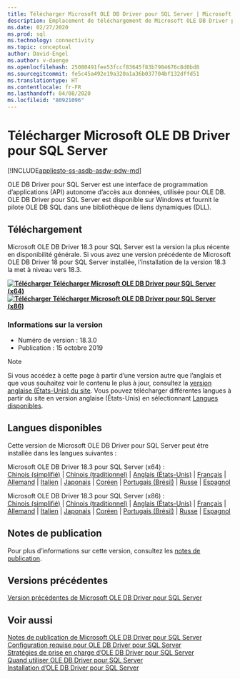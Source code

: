 ```yaml
---
title: Télécharger Microsoft OLE DB Driver pour SQL Server | Microsoft Docs
description: Emplacement de téléchargement de Microsoft OLE DB Driver pour SQL Server
ms.date: 02/27/2020
ms.prod: sql
ms.technology: connectivity
ms.topic: conceptual
author: David-Engel
ms.author: v-daenge
ms.openlocfilehash: 25080491fee53fccf83645f83b7984676c8d0bd8
ms.sourcegitcommit: fe5c45a492e19a320a1a36b037704bf132dffd51
ms.translationtype: HT
ms.contentlocale: fr-FR
ms.lasthandoff: 04/08/2020
ms.locfileid: "80921096"
---
```

# <a name="download-microsoft-ole-db-driver-for-sql-server"></a>Télécharger Microsoft OLE DB Driver pour SQL Server

[!INCLUDE[appliesto-ss-asdb-asdw-pdw-md](../../includes/appliesto-ss-asdb-asdw-pdw-md.md)]

OLE DB Driver pour SQL Server est une interface de programmation d’applications (API) autonome d’accès aux données, utilisée pour OLE DB. OLE DB Driver pour SQL Server est disponible sur Windows et fournit le pilote OLE DB SQL dans une bibliothèque de liens dynamiques (DLL).

## <a name="download"></a>Téléchargement

Microsoft OLE DB Driver 18.3 pour SQL Server est la version la plus récente en disponibilité générale. Si vous avez une version précédente de Microsoft OLE DB Driver 18 pour SQL Server installée, l’installation de la version 18.3 la met à niveau vers 18.3.

**[![Télécharger](../../ssms/media/download-icon.png) Télécharger Microsoft OLE DB Driver pour SQL Server (x64)](https://go.microsoft.com/fwlink/?linkid=2117515)**  
**[![Télécharger](../../ssms/media/download-icon.png) Télécharger Microsoft OLE DB Driver pour SQL Server (x86)](https://go.microsoft.com/fwlink/?linkid=2117517)**  

### <a name="version-information"></a>Informations sur la version

- Numéro de version : 18.3.0
- Publication : 15 octobre 2019

> [!Note]
> Si vous accédez à cette page à partir d’une version autre que l’anglais et que vous souhaitez voir le contenu le plus à jour, consultez la [version anglaise (États-Unis) du site](https://aka.ms/downloadmsoledbsqlusenglish). Vous pouvez télécharger différentes langues à partir du site en version anglaise (États-Unis) en sélectionnant [Langues disponibles](#available-languages).

## <a name="available-languages"></a>Langues disponibles

Cette version de Microsoft OLE DB Driver pour SQL Server peut être installée dans les langues suivantes :

Microsoft OLE DB Driver 18.3 pour SQL Server (x64) :  
[Chinois (simplifié)](https://go.microsoft.com/fwlink/?linkid=2117515&clcid=0x804) | [Chinois (traditionnel)](https://go.microsoft.com/fwlink/?linkid=2117515&clcid=0x404) | [Anglais (États-Unis)](https://go.microsoft.com/fwlink/?linkid=2117515&clcid=0x409) | [Français](https://go.microsoft.com/fwlink/?linkid=2117515&clcid=0x40c) | [Allemand](https://go.microsoft.com/fwlink/?linkid=2117515&clcid=0x407) | [Italien](https://go.microsoft.com/fwlink/?linkid=2117515&clcid=0x410) | [Japonais](https://go.microsoft.com/fwlink/?linkid=2117515&clcid=0x411) | [Coréen](https://go.microsoft.com/fwlink/?linkid=2117515&clcid=0x412) | [Portugais (Brésil)](https://go.microsoft.com/fwlink/?linkid=2117515&clcid=0x416) | [Russe](https://go.microsoft.com/fwlink/?linkid=2117515&clcid=0x419) | [Espagnol](https://go.microsoft.com/fwlink/?linkid=2117515&clcid=0x40a)

Microsoft OLE DB Driver 18.3 pour SQL Server (x86) :  
[Chinois (simplifié)](https://go.microsoft.com/fwlink/?linkid=2117517&clcid=0x804) | [Chinois (traditionnel)](https://go.microsoft.com/fwlink/?linkid=2117517&clcid=0x404) | [Anglais (États-Unis)](https://go.microsoft.com/fwlink/?linkid=2117517&clcid=0x409) | [Français](https://go.microsoft.com/fwlink/?linkid=2117517&clcid=0x40c) | [Allemand](https://go.microsoft.com/fwlink/?linkid=2117517&clcid=0x407) | [Italien](https://go.microsoft.com/fwlink/?linkid=2117517&clcid=0x410) | [Japonais](https://go.microsoft.com/fwlink/?linkid=2117517&clcid=0x411) | [Coréen](https://go.microsoft.com/fwlink/?linkid=2117517&clcid=0x412) | [Portugais (Brésil)](https://go.microsoft.com/fwlink/?linkid=2117517&clcid=0x416) | [Russe](https://go.microsoft.com/fwlink/?linkid=2117517&clcid=0x419) | [Espagnol](https://go.microsoft.com/fwlink/?linkid=2117517&clcid=0x40a)

## <a name="release-notes"></a>Notes de publication

Pour plus d’informations sur cette version, consultez les [notes de publication](release-notes-for-oledb-driver-for-sql-server.md).

## <a name="previous-releases"></a>Versions précédentes

[Version précédentes de Microsoft OLE DB Driver pour SQL Server](release-notes-for-oledb-driver-for-sql-server.md#previous-releases)

## <a name="see-also"></a>Voir aussi

[Notes de publication de Microsoft OLE DB Driver pour SQL Server](release-notes-for-oledb-driver-for-sql-server.md)  
[Configuration requise pour OLE DB Driver pour SQL Server](system-requirements-for-oledb-driver-for-sql-server.md)  
[Stratégies de prise en charge d’OLE DB Driver pour SQL Server](applications\support-policies-for-oledb-driver-for-sql-server.md)  
[Quand utiliser OLE DB Driver pour SQL Server](when-to-use-oledb-driver-for-sql-server.md)  
[Installation d’OLE DB Driver pour SQL Server](applications/installing-oledb-driver-for-sql-server.md)
